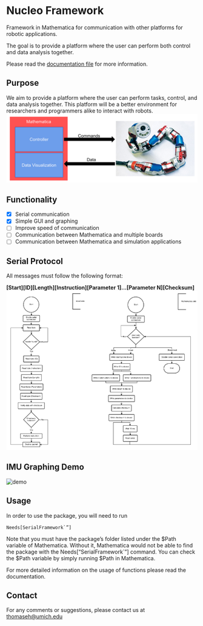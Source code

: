 # Nucleo Framework
Framework in Mathematica for communication with other platforms for robotic applications.

The goal is to provide a platform where the user can perform both control and data analysis together.

Please read the [documentation file](https://github.com/Anthuang/NucleoFramework/blob/master/SerialDocumentation.pdf) for more information.

## Purpose
We aim to provide a platform where the user can perform tasks, control, and data analysis together. This platform will be a better environment for researchers and programmers alike to interact with robots.
![purpose](https://github.com/Anthuang/NucleoFramework/blob/master/purpose.png)

## Functionality
- [x] Serial communication
- [x] Simple GUI and graphing
- [ ] Improve speed of communication
- [ ] Communication between Mathematica and multiple boards
- [ ] Communication between Mathematica and simulation applications

## Serial Protocol
All messages must follow the following format:

**[Start][ID][Length][Instruction][Parameter 1]...[Parameter N][Checksum]**
![flowchart](https://github.com/Anthuang/MathematicaSerialFramework/blob/master/img/serial_flowchart.png)

## IMU Graphing Demo
![demo](https://github.com/Anthuang/MathematicaSerialFramework/blob/master/img/imudemo.gif)

## Usage
In order to use the package, you will need to run
```
Needs[SerialFramework`”]
```
Note that you must have the package’s folder listed under the $Path variable of Mathematica. Without it, Mathematica would not be able to find the package with the Needs[“SerialFramework`”] command. You can check the $Path variable by simply running $Path in Mathematica.

For more detailed information on the usage of functions please read the documentation.

## Contact
For any comments or suggestions, please contact us at thomaseh@umich.edu
